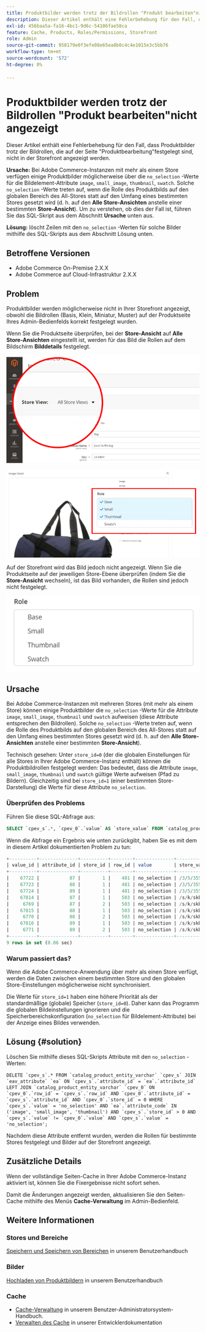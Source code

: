 ```yaml
---
title: Produktbilder werden trotz der Bildrollen "Produkt bearbeiten"nicht angezeigt
description: Dieser Artikel enthält eine Fehlerbehebung für den Fall, dass Produktbilder trotz der Bildrollen, die auf der Seite "Produktbearbeitung"festgelegt sind, nicht in der Storefront angezeigt werden.
exl-id: 456baa5a-fa16-4bc1-9d6c-54106fae58ca
feature: Cache, Products, Roles/Permissions, Storefront
role: Admin
source-git-commit: 958179e0f3efe08e65ea8b0c4c4e1015e3c5bb76
workflow-type: tm+mt
source-wordcount: '572'
ht-degree: 0%

---
```


# Produktbilder werden trotz der Bildrollen &quot;Produkt bearbeiten&quot;nicht angezeigt

Dieser Artikel enthält eine Fehlerbehebung für den Fall, dass Produktbilder trotz der Bildrollen, die auf der Seite &quot;Produktbearbeitung&quot;festgelegt sind, nicht in der Storefront angezeigt werden.

**Ursache:** Bei Adobe Commerce-Instanzen mit mehr als einem Store verfügen einige Produktbilder möglicherweise über die `no_selection` -Werte für die Bildelement-Attribute `image`, `small_image`, `thumbnail`, `swatch`. Solche `no_selection` -Werte treten auf, wenn die Rolle des Produktbilds auf den globalen Bereich des All-Stores statt auf den Umfang eines bestimmten Stores gesetzt wird (d. h. auf den **Alle Store-Ansichten** anstelle einer bestimmten **Store-Ansicht**). Um zu verstehen, ob dies der Fall ist, führen Sie das SQL-Skript aus dem Abschnitt **Ursache** unten aus.

**Lösung:** löscht Zeilen mit den `no_selection` -Werten für solche Bilder mithilfe des SQL-Skripts aus dem Abschnitt Lösung unten.

## Betroffene Versionen

* Adobe Commerce On-Premise 2.X.X
* Adobe Commerce auf Cloud-Infrastruktur 2.X.X

## Problem

Produktbilder werden möglicherweise nicht in Ihrer Storefront angezeigt, obwohl die Bildrollen (Basis, Klein, Miniatur, Muster) auf der Produktseite Ihres Admin-Bedienfelds korrekt festgelegt wurden.

Wenn Sie die Produktseite überprüfen, bei der **Store-Ansicht** auf **Alle Store-Ansichten** eingestellt ist, werden für das Bild die Rollen auf dem Bildschirm **Bilddetails** festgelegt.

![all_store_views.png](assets/all_store_views.png)

![image_roles.png](assets/image_roles.png)

Auf der Storefront wird das Bild jedoch nicht angezeigt. Wenn Sie die Produktseite auf der jeweiligen Store-Ebene überprüfen (indem Sie die **Store-Ansicht** wechseln), ist das Bild vorhanden, die Rollen sind jedoch nicht festgelegt.

![image_roles_not_set.png](assets/image_roles_not_set.png)

## Ursache

Bei Adobe Commerce-Instanzen mit mehreren Stores (mit mehr als einem Store) können einige Produktbilder die `no_selection` -Werte für die Attribute `image`, `small_image`, `thumbnail` und `swatch` aufweisen (diese Attribute entsprechen den Bildrollen). Solche `no_selection` -Werte treten auf, wenn die Rolle des Produktbilds auf den globalen Bereich des All-Stores statt auf den Umfang eines bestimmten Stores gesetzt wird (d. h. auf den **Alle Store-Ansichten** anstelle einer bestimmten **Store-Ansicht**).

Technisch gesehen: Unter `store_id=0` (der die globalen Einstellungen für alle Stores in Ihrer Adobe Commerce-Instanz enthält) können die Produktbildrollen festgelegt werden: Das bedeutet, dass die Attribute `image`, `small_image`, `thumbnail` und `swatch` gültige Werte aufweisen (Pfad zu Bildern). Gleichzeitig sind bei `store_id=1` (einer bestimmten Store-Darstellung) die Werte für diese Attribute `no_selection`.

### Überprüfen des Problems

Führen Sie diese SQL-Abfrage aus:

```sql
SELECT `cpev_s`.*, `cpev_0`.`value` AS `store_value` FROM `catalog_product_entity_varchar` `cpev_s` JOIN `eav_attribute` `ea` ON `cpev_s`.`attribute_id` = `ea`.`attribute_id` LEFT JOIN `catalog_product_entity_varchar` `cpev_0` ON `cpev_0`.`row_id` = `cpev_s`.`row_id` AND `cpev_0`.`attribute_id` = `cpev_s`.`attribute_id` AND `cpev_0`.`store_id` = 0 WHERE `cpev_s`.`value` = 'no_selection' AND `ea`.`attribute_code` IN ('image', 'small_image', 'thumbnail') AND `cpev_s`.`store_id` > 0 AND `cpev_s`.`value` != `cpev_0`.`value` AND `cpev_s`.`value` = 'no_selection';
```

Wenn die Abfrage ein Ergebnis wie unten zurückgibt, haben Sie es mit dem in diesem Artikel dokumentierten Problem zu tun:

```sql
+----------+--------------+----------+--------+--------------+----------------------------+
| value_id | attribute_id | store_id | row_id | value        | store_value                |
+----------+--------------+----------+--------+--------------+----------------------------+
|    67722 |           87 |        1 |    481 | no_selection | /3/5/355sss1_main.jpg      |
|    67723 |           88 |        1 |    481 | no_selection | /3/5/355sss1_main.jpg      |
|    67724 |           89 |        1 |    481 | no_selection | /3/5/355sss1_main.jpg      |
|    67814 |           87 |        1 |    503 | no_selection | /s/k/skb2031_main.jpg      |
|     6769 |           87 |        2 |    503 | no_selection | /s/k/skb2031_main.jpg      |
|    67815 |           88 |        1 |    503 | no_selection | /s/k/skb2031_main.jpg      |
|     6770 |           88 |        2 |    503 | no_selection | /s/k/skb2031_main.jpg      |
|    67816 |           89 |        1 |    503 | no_selection | /s/k/skb2031_main.jpg      |
|     6771 |           89 |        2 |    503 | no_selection | /s/k/skb2031_main.jpg      |
+----------+--------------+----------+--------+--------------+----------------------------+
9 rows in set (0.06 sec)
```

### Warum passiert das?

Wenn die Adobe Commerce-Anwendung über mehr als einen Store verfügt, werden die Daten zwischen einem bestimmten Store und den globalen Store-Einstellungen möglicherweise nicht synchronisiert.

Die Werte für `store_id=1` haben eine höhere Priorität als der standardmäßige (globale) Speicher (`store_id=0`). Daher kann das Programm die globalen Bildeinstellungen ignorieren und die Speicherbereichskonfiguration (`no_selection` für Bildelement-Attribute) bei der Anzeige eines Bildes verwenden.

## Lösung {#solution}

Löschen Sie mithilfe dieses SQL-Skripts Attribute mit den `no_selection` -Werten:

```
DELETE `cpev_s`.* FROM `catalog_product_entity_varchar` `cpev_s` JOIN `eav_attribute` `ea` ON `cpev_s`.`attribute_id` = `ea`.`attribute_id` LEFT JOIN `catalog_product_entity_varchar` `cpev_0` ON `cpev_0`.`row_id` = `cpev_s`.`row_id` AND `cpev_0`.`attribute_id` = `cpev_s`.`attribute_id` AND `cpev_0`.`store_id` = 0 WHERE `cpev_s`.`value` = 'no_selection' AND `ea`.`attribute_code` IN ('image', 'small_image', 'thumbnail') AND `cpev_s`.`store_id` > 0 AND `cpev_s`.`value` != `cpev_0`.`value` AND `cpev_s`.`value` = 'no_selection';
```

Nachdem diese Attribute entfernt wurden, werden die Rollen für bestimmte Stores festgelegt und Bilder auf der Storefront angezeigt.

## Zusätzliche Details

Wenn der vollständige Seiten-Cache in Ihrer Adobe Commerce-Instanz aktiviert ist, können Sie die Fixergebnisse nicht sofort sehen.

Damit die Änderungen angezeigt werden, aktualisieren Sie den Seiten-Cache mithilfe des Menüs **Cache-Verwaltung** im Admin-Bedienfeld.

## Weitere Informationen

### Stores und Bereiche

[Speichern und Speichern von Bereichen](/docs/commerce-admin/stores-sales/site-store/stores.html) in unserem Benutzerhandbuch

### Bilder

[Hochladen von Produktbildern](/docs/commerce-admin/catalog/products/digital-assets/product-image.html#upload-an-image) in unserem Benutzerhandbuch

### Cache

* [Cache-Verwaltung](/docs/commerce-admin/systems/tools/cache-management.html) in unserem Benutzer-Administratorsystem-Handbuch.
* [Verwalten des Cache](/docs/commerce-operations/configuration-guide/cli/manage-cache.html) in unserer Entwicklerdokumentation
